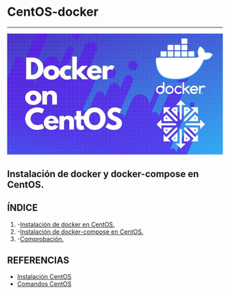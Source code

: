 # CentOS-docker

---
![portada](https://github.com/estebancr1993/CentOs-docker/blob/main/imagenes/Docker-CentOS.jpg)

## Instalación de docker y docker-compose en CentOS.

## ÍNDICE

  1. -[Instalación de docker en CentOS.](https://github.com/estebancr1993/CentOs-docker/blob/main/centos-docker-compose.md)
  2. -[Instalación de docker-compose en CentOS.](https://github.com/estebancr1993/CentOs-docker/blob/main/centos-docker.md)
  3. -[Comprobación.](https://github.com/estebancr1993/CentOs-docker/blob/main/comprobacion.md)

## REFERENCIAS

- [Instalación CentOS](https://www.sololinux.es/instalar-centos-8-paso-a-paso-con-imagenes/)
- [Comandos CentOS]()
